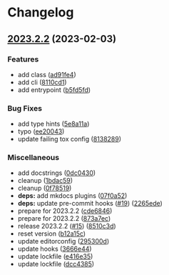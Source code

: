 # Changelog

## [2023.2.2](https://github.com/afuetterer/services-test/compare/v2023.2.2...2023.2.2) (2023-02-03)


### Features

* add class ([ad91fe4](https://github.com/afuetterer/services-test/commit/ad91fe4cfb35464b4513b63865c19421939c9989))
* add cli ([8110cd1](https://github.com/afuetterer/services-test/commit/8110cd14d89d53c60c49e99054b309892541b8e5))
* add entrypoint ([b5fd5fd](https://github.com/afuetterer/services-test/commit/b5fd5fd8115217953e71c30bb8eff3d21b11a655))


### Bug Fixes

* add type hints ([5e8a11a](https://github.com/afuetterer/services-test/commit/5e8a11a1dd3e58d88cf54d05dd5ab3a768974e93))
* typo ([ee20043](https://github.com/afuetterer/services-test/commit/ee2004342375ea18d6795acc62c05bf17609f642))
* update failing tox config ([8138289](https://github.com/afuetterer/services-test/commit/81382897a33e3e8931d76c0eab86c839bb1dbec5))


### Miscellaneous

* add docstrings ([0dc0430](https://github.com/afuetterer/services-test/commit/0dc0430972949529e5e6fd45d1c8ca046f88fff4))
* cleanup ([1bdac59](https://github.com/afuetterer/services-test/commit/1bdac59220fbfac26f1cfcfa2fbdc214299e4634))
* cleanup ([0f78519](https://github.com/afuetterer/services-test/commit/0f785192c11a9b6abbf42120cbf4f2deefa332b3))
* **deps:** add mkdocs plugins ([07f0a52](https://github.com/afuetterer/services-test/commit/07f0a529490392f3387d22ead51e9e0ca81e865e))
* **deps:** update pre-commit hooks ([#19](https://github.com/afuetterer/services-test/issues/19)) ([2265ede](https://github.com/afuetterer/services-test/commit/2265ede9c39106ab3a50102eb9fb38c97ff5a8f8))
* prepare for 2023.2.2 ([cde6846](https://github.com/afuetterer/services-test/commit/cde6846da5f4eb7a651e600653438213cdac12cb))
* prepare for 2023.2.2 ([873a7ec](https://github.com/afuetterer/services-test/commit/873a7ec7d6a4a4072ff34a418d1422d0b1a52522))
* release 2023.2.2 ([#15](https://github.com/afuetterer/services-test/issues/15)) ([8510c3d](https://github.com/afuetterer/services-test/commit/8510c3d80d9d33880cf2553630eb450e6b31238e))
* reset version ([b12a15c](https://github.com/afuetterer/services-test/commit/b12a15c5bf7595ed34e6d1cf01c9c4cc43649967))
* update editorconfig ([295300d](https://github.com/afuetterer/services-test/commit/295300d7adbdee6ad1b49ee6d9d89553f228bb5c))
* update hooks ([3666e44](https://github.com/afuetterer/services-test/commit/3666e44cecec3c7d6e1491c37d4e7e9a9c01bde4))
* update lockfile ([e416e35](https://github.com/afuetterer/services-test/commit/e416e359213a22108d8e724ace70f622ded0fe1b))
* update lockfile ([dcc4385](https://github.com/afuetterer/services-test/commit/dcc4385e53095104d468cbd22af04162503804c4))
